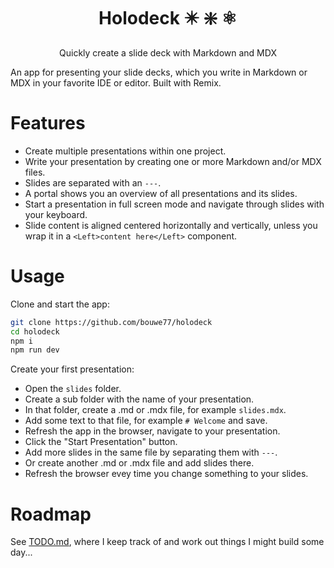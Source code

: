 <h1 align="center">Holodeck ✴️ ❇️ ⚛️</h1>
<p align="center">Quickly create a slide deck with Markdown and MDX</p>

An app for presenting your slide decks, which you write in Markdown or MDX in your favorite IDE or editor. Built with Remix.

# Features

- Create multiple presentations within one project.
- Write your presentation by creating one or more Markdown and/or MDX files.
- Slides are separated with an `---`.
- A portal shows you an overview of all presentations and its slides.
- Start a presentation in full screen mode and navigate through slides with your keyboard.
- Slide content is aligned centered horizontally and vertically, unless you wrap it in a `<Left>content here</Left>` component.

# Usage

Clone and start the app:

```sh
git clone https://github.com/bouwe77/holodeck
cd holodeck
npm i
npm run dev
```

Create your first presentation:

- Open the `slides` folder.
- Create a sub folder with the name of your presentation.
- In that folder, create a .md or .mdx file, for example `slides.mdx`.
- Add some text to that file, for example `# Welcome` and save.
- Refresh the app in the browser, navigate to your presentation.
- Click the "Start Presentation" button.
- Add more slides in the same file by separating them with `---`.
- Or create another .md or .mdx file and add slides there.
- Refresh the browser evey time you change something to your slides.

# Roadmap

See [TODO.md](./TODO.md), where I keep track of and work out things I might build some day...
